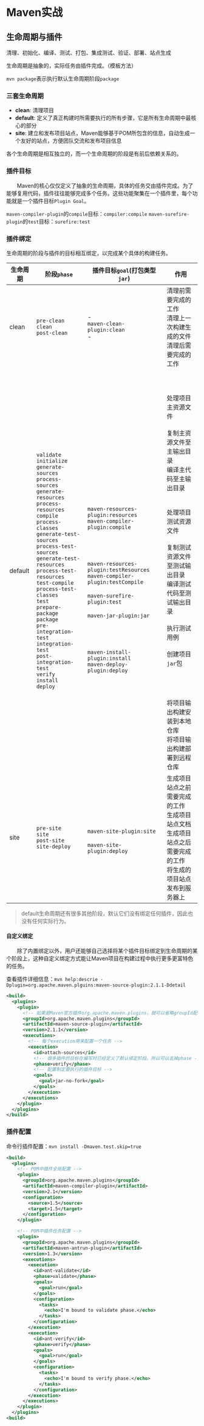 # Maven实战

## 生命周期与插件

清理、初始化、编译、测试、打包、集成测试、验证、部署、站点生成

生命周期是抽象的，实际任务由插件完成。（模板方法）

`mvn package`表示执行默认生命周期阶段`package`

### 三套生命周期

+ **clean**: 清理项目
+ **default**: 定义了真正构建时所需要执行的所有步骤，它是所有生命周期中最核心的部分
+ **site**: 建立和发布项目站点，Maven能够基于POM所包含的信息，自动生成一个友好的站点，方便团队交流和发布项目信息

各个生命周期是相互独立的，而一个生命周期的阶段是有前后依赖关系的。

### 插件目标

&emsp;&emsp;Maven的核心仅仅定义了抽象的生命周期，具体的任务交由插件完成。为了能够复用代码，插件往往能够完成多个任务。这些功能聚集在一个插件里，每个功能就是一个插件目标`Plugin Goal`。

`maven-compiler-plugin`的`compile`目标：`compiler:compile`
`maven-surefire-plugin`的`test`目标：`surefire:test`

### 插件绑定

生命周期的阶段与插件的目标相互绑定，以完成某个具体的构建任务。

生命周期|阶段`phase`|插件目标`goal`(打包类型`jar`)|作用
-|-|-|-
clean|`pre-clean`<br>`clean`<br>`post-clean`|-<br>`maven-clean-plugin:clean`<br>-|清理前需要完成的工作<br>清理上一次构建生成的文件<br>清理后需要完成的工作
default|`validate`<br>`initialize`<br>`generate-sources`<br>`process-sources`<br>`generate-resources`<br>`process-resources`<br>`compile`<br>`process-classes`<br>`generate-test-sources`<br>`process-test-sources`<br>`generate-test-resources`<br>`process-test-resources`<br>`test-compile`<br>`process-test-classes`<br>`test`<br>`prepare-package`<br>`package`<br>`pre-integration-test`<br>`integration-test`<br>`post-integration-test`<br>`verify`<br>`install`<br>`deploy`|<br><br><br><br><br>`maven-resources-plugin:resources`<br>`maven-compiler-plugin:compile`<br><br><br><br><br>`maven-resources-plugin:testResources`<br>`maven-compiler-plugin:testCompile`<br><br>`maven-surefire-plugin:test`<br><br>`maven-jar-plugin:jar`<br><br><br><br><br>`maven-install-plugin:install`<br>`maven-deploy-plugin:deploy`|<br><br><br>处理项目主资源文件<br><br>复制主资源文件至主输出目录<br>编译主代码至主输出目录<br><br><br>处理项目测试资源文件<br><br>复制测试资源文件至测试输出目录<br>编译测试代码至测试输出目录<br><br>执行测试用例<br><br>创建项目`jar`包<br><br><br><br><br>将项目输出构建安装到本地仓库<br>将项目输出构建部署到远程仓库|
site|`pre-site`<br>`site`<br>`post-site`<br>`site-deploy`|<br>`maven-site-plugin:site`<br><br>`maven-site-plugin:deploy`|生成项目站点之前需要完成的工作<br>生成项目站点文档<br>生成项目站点之后需要完成的工作<br>将生成的项目站点发布到服务器上

> default生命周期还有很多其他阶段，默认它们没有绑定任何插件，因此也没有任何实际行为。

#### 自定义绑定

&emsp;&emsp;除了内置绑定以外，用户还能够自己选择将某个插件目标绑定到生命周期的某个阶段上，这种自定义绑定方式能让Maven项目在构建过程中执行更多更富特色的任务。

查看插件详细信息：`mvn help:descrie -Dplugin=org.apache.maven.plguins:maven-source-plugin:2.1.1-Ddetail`

```xml
<build>
  <plugins>
    <plugin>
      <!-- 如果是Maven官方插件org.apache.maven.plugins，就可以省略groupId配置 -->
      <groupId>org.apache.maven.plugins</groupId>
      <artifactId>maven-source-plugin</artifactId>
      <version>2.1.1</version>
      <executions>
        <!-- 每个execution用来配置一个任务 -->
        <execution>
          <id>attach-sources</id>
          <!-- 很多插件的目标在编写时已经定义了默认绑定阶段。所以可以去掉phase -->
          <phase>verify</phase>
          <!-- 配置制定要执行的插件目标 -->
          <goals>
            <goal>jar-no-fork</goal>
          </goals>
        </execution>
      </executions>
    </plugin>
  </plugins>
</build>
```

### 插件配置

命令行插件配置：`mvn install -Dmaven.test.skip=true`

```xml
<build>
  <plugins>
    <!-- POM中插件全局配置 -->
    <plugin>
      <groupId>org.apache.maven.plugins</groupId>
      <artifactId>maven-compiler-plugin</artifactId>
      <version>2.1</version>
      <configuration>
        <source>1.5</source>
        <target>1.5</target>
      </configuration>
    </plugin>

    <!-- POM中插件任务配置 -->
    <plugin>
      <groupId>org.apache.maven.plugins</groupId>
      <artifactId>maven-antrun-plugin</artifactId>
      <version>1.3</version>
      <executions>
        <execution>
          <id>ant-validate</id>
          <phase>validate</phase>
          <goals>
            <goal>run</goal>
          </goals>
          <configuration>
            <tasks>
              <echo>I'm bound to validate phase.</echo>
            </tasks>
          </configuration>
        </execution>
        <execution>
          <id>ant-verify</id>
          <phase>verify</phase>
          <goals>
            <goal>run</goal>
          </goals>
          <configuration>
            <tasks>
              <echo>I'm bound to verify phase.</echo>
            </tasks>
          </configuration>
        </execution>
      </executions>
    </plugin>
  </plugins>
<build>
```